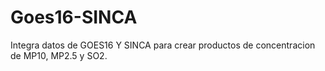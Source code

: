 # Goes16-SINCA
Integra datos de GOES16 Y SINCA para crear productos de concentracion de MP10, MP2.5 y SO2.
